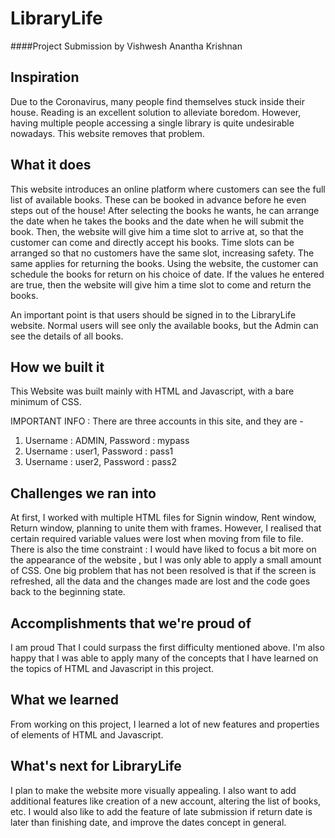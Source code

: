 # LibraryLife
####Project Submission by Vishwesh Anantha Krishnan

## Inspiration
Due to the Coronavirus, many people find themselves stuck inside their house. Reading is an excellent solution to alleviate boredom. However, having multiple people accessing a single library is quite undesirable nowadays. This website removes that problem.
## What it does
This website introduces an online platform where customers can see the full list of available books. These can be booked in advance before he even steps out of the house! After selecting the books he wants, he can arrange the date when he takes the books and the date when he will submit the book. Then, the website will give him a time slot to arrive at, so that the customer can come and directly accept his books. Time slots can be arranged so that no customers have the same slot, increasing safety.
The same applies for returning the books. Using the website, the customer can schedule the books for return on his choice of date. If the values he entered are true, then the website will give him a time slot to come and return the books.

An important point is that users should be signed in to the LibraryLife website. Normal users will see only the available books, but the Admin can see the details of all books.

## How we built it
This Website was built mainly with HTML and Javascript, with a bare minimum of CSS.

IMPORTANT INFO : There are three accounts in this site, and they are - 
1. Username : ADMIN, Password : mypass
2. Username : user1, Password : pass1
3. Username : user2, Password : pass2

## Challenges we ran into
At first, I worked with multiple HTML files for Signin window, Rent window, Return window, planning to unite them with frames. However, I realised that certain required variable values were lost when moving from file to file. There is also the time constraint : I would have liked to focus a bit more on the appearance of the website , but I was only able to apply a small amount of CSS. One big problem that has not been resolved is that if the screen is refreshed, all the data and the changes made are lost and the code goes back to the beginning state.

## Accomplishments that we're proud of
I am proud That I could surpass the first difficulty mentioned above. I'm also happy that I was able to apply many of the concepts that I have learned on the topics of HTML and Javascript in this project.

## What we learned
From working on this project, I learned a lot of new features and properties of elements of HTML and Javascript. 

## What's next for LibraryLife
I plan to make the website more visually appealing. I also want to add additional features like creation of a new account, altering the list of books, etc. I would also like to add the feature of late submission if return date is later than finishing date, and improve the dates concept in general.
